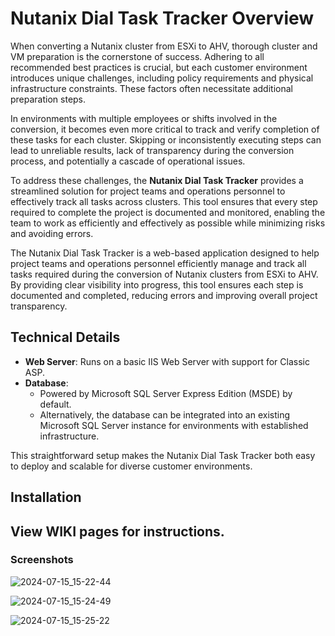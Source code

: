# Nutanix Dial Task Tracker Overview

When converting a Nutanix cluster from ESXi to AHV, thorough cluster and VM preparation is the cornerstone of success. Adhering to all recommended best practices is crucial, but each customer environment introduces unique challenges, including policy requirements and physical infrastructure constraints. These factors often necessitate additional preparation steps.

In environments with multiple employees or shifts involved in the conversion, it becomes even more critical to track and verify completion of these tasks for each cluster. Skipping or inconsistently executing steps can lead to unreliable results, lack of transparency during the conversion process, and potentially a cascade of operational issues.

To address these challenges, the **Nutanix Dial Task Tracker** provides a streamlined solution for project teams and operations personnel to effectively track all tasks across clusters. This tool ensures that every step required to complete the project is documented and monitored, enabling the team to work as efficiently and effectively as possible while minimizing risks and avoiding errors.

The Nutanix Dial Task Tracker is a web-based application designed to help project teams and operations personnel efficiently manage and track all tasks required during the conversion of Nutanix clusters from ESXi to AHV. By providing clear visibility into progress, this tool ensures each step is documented and completed, reducing errors and improving overall project transparency.

## Technical Details
- **Web Server**: Runs on a basic IIS Web Server with support for Classic ASP.
- **Database**:
  - Powered by Microsoft SQL Server Express Edition (MSDE) by default.
  - Alternatively, the database can be integrated into an existing Microsoft SQL Server instance for environments with established infrastructure.

This straightforward setup makes the Nutanix Dial Task Tracker both easy to deploy and scalable for diverse customer environments.

## Installation
View WIKI pages for instructions.
---

### Screenshots

![2024-07-15_15-22-44](https://github.com/user-attachments/assets/29778ecc-9179-4040-a10d-6f630404c639)

![2024-07-15_15-24-49](https://github.com/user-attachments/assets/bbd0d5c9-3e9d-446f-bfb8-99a2b6306148)

![2024-07-15_15-25-22](https://github.com/user-attachments/assets/9cc1978c-f62a-4c05-be60-4a0b3889ecf4)
